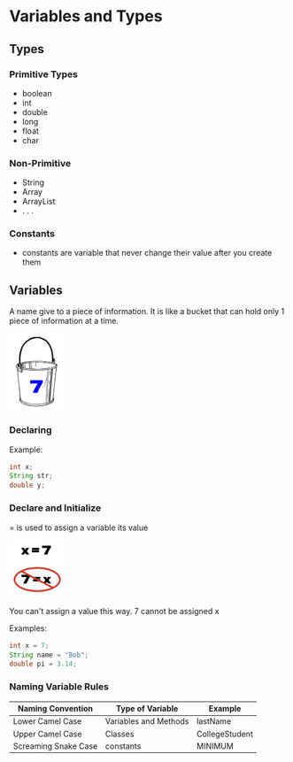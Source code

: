 # Variables and Types

## Types
### Primitive Types
* boolean
* int
* double
* long
* float
* char
### Non-Primitive
* String
* Array
* ArrayList
* . . .

### Constants
* constants are variable that never change their value after you create them

## Variables
A name give to a piece of information.  It is like a bucket that can hold only 1 piece of information at a time.

<img src="bucket1.png" width=20% height=20%>

### Declaring 
Example:
```java
int x;
String str;
double y;
```

### Declare and Initialize
= is used to assign a variable its value

<img src="assign.png" width=20% height=20%>

You can't assign a value this way.  7 cannot be assigned x

Examples:
```java
int x = 7;
String name = "Bob";
double pi = 3.14;
```
### Naming Variable Rules
| Naming Convention |  Type of Variable    | Example  |
| ----------------- | -------------------- | -------- |
| Lower Camel Case  | Variables and Methods| lastName |
| Upper Camel Case  | Classes              | CollegeStudent|
| Screaming Snake Case | constants  | MINIMUM |

